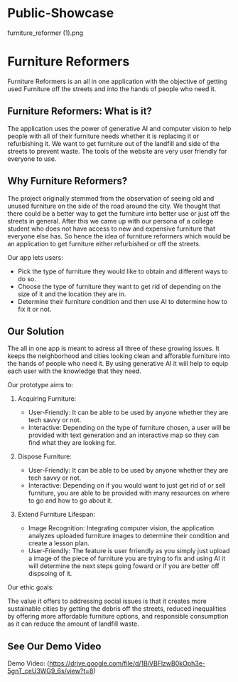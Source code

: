 # Public-Showcase
furniture_reformer (1).png
# Furniture Reformers

Furniture Reformers is an all in one application with the objective of getting used Furniture off the streets and into the hands of people who need it. 

## Furniture Reformers: What is it?

The application uses the power of generative AI and computer vision to help people with all of their furniture needs whether it is replacing it or refurbishing it. We want to get furniture out of the landfill and side of the streets to prevent waste. The tools of the website are very user friendly for everyone to use. 

## Why Furniture Reformers? 

The project originally stemmed from the observation of seeing old and unused furniture on the side of the road around the city. We thought that there could be a better way to get the furniture into better use or just off the streets in general. After this we came up with our persona of a college student who does not have access to new and expensive furniture that everyone else has. So hence the idea of furniture reformers which would be an application to get furniture either refurbished or off the streets. 

Our app lets users:
- Pick the type of furniture they would like to obtain and different ways to do so.
- Choose the type of furniture they want to get rid of depending on the size of it and the location they are in.
- Determine their furniture condition and then use AI to determine how to fix it or not.

## Our Solution

The all in one app is meant to adress all three of these growing issues. It keeps the neighborhood and cities looking clean and afforable furniture into the hands of people who need it. By using generative AI it will help to equip each user with the knowledge that they need. 

Our prototype aims to:

1. Acquiring Furniture:
   - User-Friendly: It can be able to be used by anyone whether they are tech savvy or not. 
   - Interactive: Depending on the type of furniture chosen, a user will be provided with text generation and an interactive map so they can find what they are looking for.
   
2. Dispose Furniture:
   - User-Friendly: It can be able to be used by anyone whether they are tech savvy or not. 
   - Interactive: Depending on if you would want to just get rid of or sell furniture, you are able to be provided with many resources on where to go and how to go about it.

3. Extend Furniture Lifespan:
   - Image Recognition: Integrating computer vision, the application analyzes uploaded furniture images to determine their condition and create a lesson plan. 
   - User-Friendly: The feature is user frriendly as you simply just upload a image of the piece of furniture you are trying to fix and using AI it will determine the next steps going foward or if you are better off dispsoing of it. 


Our ethic goals:

The value it offers to addressing social issues is that it creates more sustainable cities by getting the debris off the streets, reduced inequalities by offering more affordable furniture options, and responsible consumption as it can reduce the amount of landfill waste. 

## See Our Demo Video
Demo Video: (https://drive.google.com/file/d/1BiVBFlzwB0kOph3e-5gnT_ceU3WG9_6s/view?t=8)
